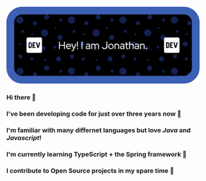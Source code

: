 ![Header](./assets/github-header-image.png)

### Hi there 👋
### I've been developing code for just over three years now 💪
### I'm familiar with many differnet languages but love *Java* and *Javascript*!
### I'm currently learning TypeScript + the Spring framework 🌱
### I contribute to Open Source projects in my spare time 👯

<!--
**JonnyMc94/JonnyMc94** is a ✨ _special_ ✨ repository because its `README.md` (this file) appears on your GitHub profile.

Here are some ideas to get you started:

- 🔭 I’m currently working on ...
- 🌱 I’m currently learning ...
- 👯 I’m looking to collaborate on ...
- 🤔 I’m looking for help with ...
- 💬 Ask me about ...
- 📫 How to reach me: ...
- 😄 Pronouns: ...
- ⚡ Fun fact: ...
-->
